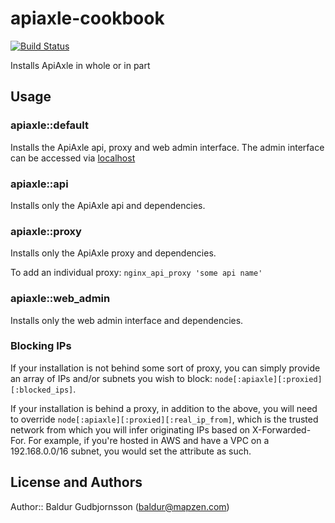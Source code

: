 # apiaxle-cookbook

[![Build Status](https://circleci.com/gh/mapzen/chef-apiaxle.svg?style=svg)](https://circleci.com/gh/mapzen/chef-apiaxle)

Installs ApiAxle in whole or in part

## Usage

### apiaxle::default

Installs the ApiAxle api, proxy and web admin interface.
The admin interface can be accessed via [localhost](http://localhost:8000)

### apiaxle::api

Installs only the ApiAxle api and dependencies.

### apiaxle::proxy

Installs only the ApiAxle proxy and dependencies.

To add an individual proxy:
`nginx_api_proxy 'some api name'`

### apiaxle::web_admin

Installs only the web admin interface and dependencies.

### Blocking IPs

If your installation is not behind some sort of proxy, you can simply provide an array of IPs and/or
subnets you wish to block: `node[:apiaxle][:proxied][:blocked_ips]`.

If your installation is behind a proxy, in addition to the above, you will need to override
`node[:apiaxle][:proxied][:real_ip_from]`, which is the trusted network from which you will infer
originating IPs based on X-Forwarded-For. For example, if you're hosted in AWS and have a VPC on a
192.168.0.0/16 subnet, you would set the attribute as such.

## License and Authors

Author:: Baldur Gudbjornsson (baldur@mapzen.com)
